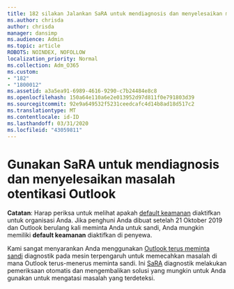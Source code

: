 ```yaml
---
title: 182 silakan Jalankan SaRA untuk mendiagnosis dan menyelesaikan masalah otentikasi Outlook
ms.author: chrisda
author: chrisda
manager: dansimp
ms.audience: Admin
ms.topic: article
ROBOTS: NOINDEX, NOFOLLOW
localization_priority: Normal
ms.collection: Adm_O365
ms.custom:
- "182"
- "1800012"
ms.assetid: a3a5ea91-6989-4616-9290-c7b24484e8c8
ms.openlocfilehash: 150a64e110a6e2e013952d97d811f0e791803d39
ms.sourcegitcommit: 92e9a649532f5231ceedcafc4d14b8ad18d517c2
ms.translationtype: MT
ms.contentlocale: id-ID
ms.lasthandoff: 03/31/2020
ms.locfileid: "43059811"
---
```

# <a name="use-sara-to-diagnose-and-resolve-outlook-authentication-issues"></a>Gunakan SaRA untuk mendiagnosis dan menyelesaikan masalah otentikasi Outlook

**Catatan**: Harap periksa untuk melihat apakah [default keamanan](http://aka.ms/securitydefaults) diaktifkan untuk organisasi Anda. Jika penghuni Anda dibuat setelah 21 Oktober 2019 dan Outlook berulang kali meminta Anda untuk sandi, Anda mungkin memiliki **default keamanan** diaktifkan di penyewa.

Kami sangat menyarankan Anda menggunakan [Outlook terus meminta sandi](https://aka.ms/SaRA-OutlookPwdPrompt-Alchemy) diagnostik pada mesin terpengaruh untuk memecahkan masalah di mana Outlook terus-menerus meminta sandi. Ini [SaRA](https://diagnostics.office.com/#/) diagnostik melakukan pemeriksaan otomatis dan mengembalikan solusi yang mungkin untuk Anda gunakan untuk mengatasi masalah yang terdeteksi.
